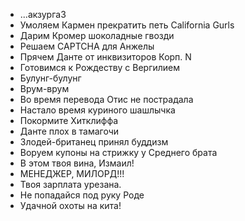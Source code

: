 - ...акзургаЗ
- Умоляем Кармен прекратить петь California Gurls
- Дарим Кромер шоколадные гвозди
- Решаем CAPTCHA для Анжелы
- Прячем Данте от инквизиторов Корп. N
- Готовимся к Рождеству с Вергилием
- Булунг-булунг
- Врум-врум
- Во время перевода Отис не пострадала
- Настало время куриного шашлычка
- Покормите Хитклиффа
- Данте плох в тамагочи
- Злодей-британец принял буддизм
- Воруем купоны на стрижку у Среднего брата
- В этом твоя вина, Измаил!
- МЕНЕДЖЕР, МИЛОРД!!!
- Твоя зарплата урезана.
- Не попадайся под руку Роде
- Удачной охоты на кита!